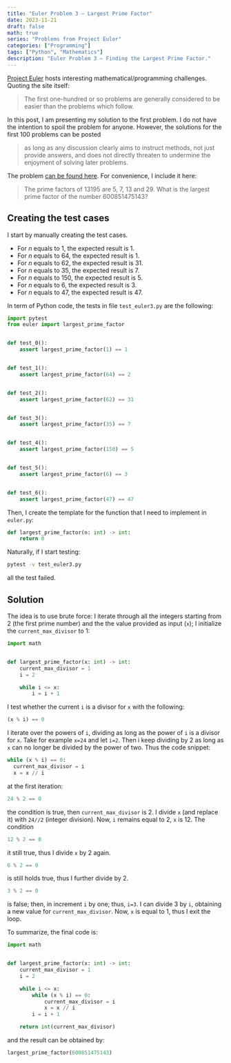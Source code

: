 ```yaml
---
title: "Euler Problem 3 — Largest Prime Factor"
date: 2023-11-21
draft: false
math: true
series: "Problems from Project Euler"
categories: ["Programming"]
tags: ["Python", "Mathematics"]
description: "Euler Problem 3 — Finding the Largest Prime Factor."
---
```


[Project Euler](https://projecteuler.net/about) hosts interesting mathematical/programming challenges. Quoting the site itself:

> The first one-hundred or so problems are generally considered to be easier than the problems which follow.

In this post, I am presenting my solution to the first problem. I do not have the intention to spoil the problem for anyone. However, the solutions for the first 100 problems can be posted 

> as long as any discussion clearly aims to instruct methods, not just provide answers, and does not directly threaten to undermine the enjoyment of solving later problems.

The problem [can be found here](https://projecteuler.net/problem=3). For convenience, I include it here:

> The prime factors of 13195 are 5, 7, 13 and 29. What is the largest prime factor of the number 600851475143?

## Creating the test cases

I start by manually creating the test cases.  

* For *n* equals to 1, the expected result is 1.
* For *n* equals to 64, the expected result is 1.
* For *n* equals to 62, the expected result is 31.
* For *n* equals to 35, the expected result is 7.
* For *n* equals to 150, the expected result is 5.
* For *n* equals to 6, the expected result is 3.
* For *n* equals to 47, the expected result is 47.

In term of Python code, the tests in file ``test_euler3.py`` are the following:

```python
import pytest
from euler import largest_prime_factor


def test_0():
    assert largest_prime_factor(1) == 1


def test_1():
    assert largest_prime_factor(64) == 2


def test_2():
    assert largest_prime_factor(62) == 31


def test_3():
    assert largest_prime_factor(35) == 7


def test_4():
    assert largest_prime_factor(150) == 5


def test_5():
    assert largest_prime_factor(6) == 3


def test_6():
    assert largest_prime_factor(47) == 47
```

Then, I create the template for the function that I need to implement in ``euler.py``:

```python
def largest_prime_factor(n: int) -> int:
    return 0
```

Naturally, if I start testing:

```bash
pytest -v test_euler3.py
```

all the test failed.

## Solution

The idea is to use brute force: I iterate through all the integers starting from 2 (the first prime number) and the the value provided as input (``x``); I initialize the ``current_max_divisor`` to 1:

```python
import math


def largest_prime_factor(x: int) -> int:
    current_max_divisor = 1
    i = 2

    while i <= x:
        i = i + 1
```

I test whether the current ``i`` is a divisor for ``x`` with the following:

```python
(x % i) == 0
```

I iterate over the powers of ``i``, dividing as long as the power of ``i`` is a divisor for ``x``. Take for example ``x=24`` and let ``i=2``. Then i keep dividing by 2 as long as ``x`` can no longer be divided by the power of two. Thus the code snippet:

```python
while (x % i) == 0:
  current_max_divisor = i
  x = x // i
``` 

at the first iteration:

```python
24 % 2 == 0
```

the condition is true, then ``current_max_divisor`` is 2. I divide ``x`` (and replace it) with ``24//2`` (integer division). Now, ``i`` remains equal to 2, ``x`` is 12. The condition

```python
12 % 2 == 0
```

it still true, thus I divide ``x`` by 2 again. 

```python
6 % 2 == 0
```

is still holds true, thus I further divide by 2. 

```python
3 % 2 == 0
```

is false; then, in increment ``i`` by one; thus, ``i=3``. I can divide 3 by ``i``, obtaining a new value for ``current_max_divisor``. Now, ``x`` is equal to 1, thus I exit the loop.

To summarize, the final code is:

```python
import math


def largest_prime_factor(x: int) -> int:
    current_max_divisor = 1
    i = 2

    while i <= x:
        while (x % i) == 0:
            current_max_divisor = i
            x = x // i
        i = i + 1

    return int(current_max_divisor)
```

and the result can be obtained by:

```python
largest_prime_factor(600851475143)
```
